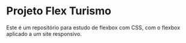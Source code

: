 # Projeto Flex Turismo

Este é um repositório para estudo de flexbox com CSS, com o flexbox aplicado a um site responsivo.
